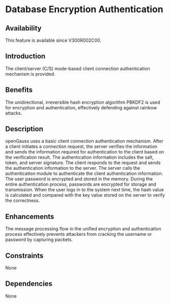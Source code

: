 # Database Encryption Authentication<a name="EN-US_TOPIC_0000001088406686"></a>

## Availability<a name="section65447064"></a>

This feature is available since V300R002C00.

## Introduction<a name="section52152668"></a>

The client/server \(C/S\) mode-based client connection authentication mechanism is provided.

## Benefits<a name="section66720832"></a>

The unidirectional, irreversible hash encryption algorithm PBKDF2 is used for encryption and authentication, effectively defending against rainbow attacks.

## Description<a name="section63616581"></a>

openGauss uses a basic client connection authentication mechanism. After a client initiates a connection request, the server verifies the information and sends the information required for authentication to the client based on the verification result. The authentication information includes the salt, token, and server signature. The client responds to the request and sends the authentication information to the server. The server calls the authentication module to authenticate the client authentication information. The user password is encrypted and stored in the memory. During the entire authentication process, passwords are encrypted for storage and transmission. When the user logs in to the system next time, the hash value is calculated and compared with the key value stored on the server to verify the correctness.

## Enhancements<a name="section35678325"></a>

The message processing flow in the unified encryption and authentication process effectively prevents attackers from cracking the username or password by capturing packets.

## Constraints<a name="section06531946143616"></a>

None

## Dependencies<a name="section52669471"></a>

None

